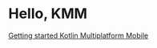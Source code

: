 # Hello, KMM

[Getting started Kotlin Multiplatform Mobile](https://kotlinlang.org/docs/kmm-getting-started.html)
